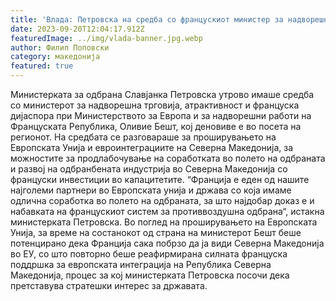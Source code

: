 ```yaml
---
title: 'Влада: Петровска на средба со францускиот министер за надворешна трговија, атрактивност и француска дијаспора Оливие Бешт - Франција сака побрзо да ја види Северна Македонија во ЕУ - 20 СЕПТЕМВРИ 2023'
date: 2023-09-20T12:04:17.912Z
featuredImage: ../img/vlada-banner.jpg.webp
author: Филип Поповски
category: македонија
featured: true
---
```

Министерката за одбрана Славјанка Петровска утрово имаше средба со министерот за надворешна трговија, атрактивност и француска дијаспора при Министерството за Европа и за надворешни работи на Француската Република, Оливие Бешт, кој деновиве е во посета на регионот.
На средбата се разговараше за проширувањето на Европската Унија и евроинтеграциите на Северна Македонија, за можностите за продлабочување на соработката во полето на одбраната и развој на одбранбената индустрија во Северна Македонија со француски инвестиции во капацитетите.
“Франција е еден од нашите најголеми партнери во Европската унија и држава со која имаме одлична соработка во полето на одбраната, за што најдобар доказ е и набавката на францускиот систем за противвоздушна одбрана“, истакна министерката Петровска.
Во поглед на проширувањето на Европската Унија, за време на состанокот од страна на министерот Бешт беше потенцирано дека Франција сака побрзо да ја види Северна Македонија во ЕУ, со што повторно беше реафирмирана силната француска поддршка за европската интеграција на Република Северна Македонија, процес за кој министерката Петровска посочи дека претставува стратешки интерес за државата.
